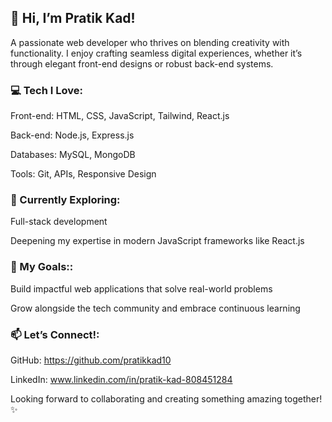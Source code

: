 

<h2>👋 Hi, I’m Pratik Kad!</h2>
A passionate web developer who thrives on blending creativity with functionality. I enjoy crafting seamless digital experiences, whether it’s through elegant front-end designs or robust back-end systems.

<h3>💻 Tech I Love:</h3>

Front-end: HTML, CSS, JavaScript, Tailwind, React.js

Back-end: Node.js, Express.js

Databases: MySQL, MongoDB

Tools: Git, APIs, Responsive Design

<h3>🌱 Currently Exploring:</h3>

Full-stack development

Deepening my expertise in modern JavaScript frameworks like React.js

<h3>🎯 My Goals::</h3>

Build impactful web applications that solve real-world problems

Grow alongside the tech community and embrace continuous learning

<h3>📫 Let’s Connect!:</h3>

GitHub: https://github.com/pratikkad10

LinkedIn: www.linkedin.com/in/pratik-kad-808451284

Looking forward to collaborating and creating something amazing together! ✨
<!---
pratikkad10/pratikkad10 is a ✨ special ✨ repository because its `README.md` (this file) appears on your GitHub profile.
You can click the Preview link to take a look at your changes.
--->
